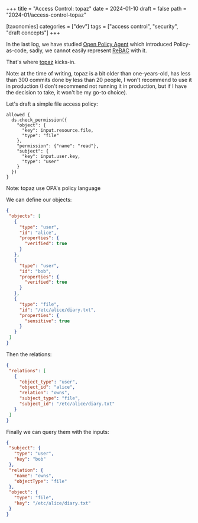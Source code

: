+++
title = "Access Control: topaz"
date = 2024-01-10
draft = false
path = "2024-01/access-control-topaz"

[taxonomies]
categories = ["dev"]
tags = ["access control", "security", "draft concepts"]
+++

In the last log, we have studied [Open Policy Agent](@/blog/2024-01-07_access-control-opa.md)
which introduced Policy-as-code, sadly, we cannot easily represent [ReBAC](@/blog/2023-12-27_access-control-rebac.md)
with it.

That's where [topaz](https://www.topaz.sh/) kicks-in.

Note: at the time of writing, topaz is a bit older than one-years-old,
has less than 300 commits done by less than 20 people, I won't recommend to
use it in production (I don't recommend not running it in production, but if I
have the decision to take, it won't be my go-to choice).

Let's draft a simple file access policy:

```rego
allowed {
  ds.check_permission({
    "object": {
      "key": input.resource.file,
      "type": "file"
    },
    "permission": {"name": "read"},
    "subject": {
      "key": input.user.key,
      "type": "user"
    }
  })
}
```

Note: topaz use OPA's policy language

We can define our objects:

 ```json
{
  "objects": [
    {
      "type": "user",
      "id": "alice",
      "properties": {
        "verified": true
      }
    },
    {
      "type": "user",
      "id": "bob",
      "properties": {
        "verified": true
      }
    },
    {
      "type": "file",
      "id": "/etc/alice/diary.txt",
      "properties": {
        "sensitive": true
      }
    }
  ]
}
```

Then the relations:

 ```json
{
  "relations": [
    {
      "object_type": "user",
      "object_id": "alice",
      "relation": "owns",
      "subject_type": "file",
      "subject_id": "/etc/alice/diary.txt"
    }
  ]
}
```

Finally we can query them with the inputs:

 ```json
{
  "subject": {
    "type": "user",
    "key": "bob"
  },
  "relation": {
    "name": "owns",
    "objectType": "file"
  },
  "object": {
    "type": "file",
    "key": "/etc/alice/diary.txt"
  }
}
```
